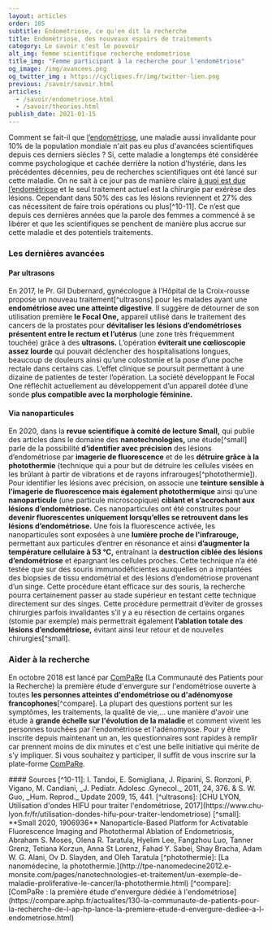 ```yaml
---
layout: articles
order: 105
subtitle: Endométriose, ce qu'en dit la recherche
title: Endométriose, des nouveaux espoirs de traitements
category: Le savoir c'est le pouvoir
alt_img: femme scientifique recherche endometriose
title_img: "Femme participant à la recherche pour l'endométriose"
og_image: /img/avancees.png
og_twitter_img : https://cycliques.fr/img/twitter-lien.png
previous: /savoir/savoir.html
articles:
  - /savoir/endometriose.html
  - /savoir/theories.html
publish_date: 2021-01-15
---
```


Comment se fait-il que <a href="/savoir/endometriose.html" class="link">l’endométriose</a>, une maladie aussi invalidante pour 10% de la population mondiale n'ait pas eu plus d'avancées scientifiques depuis ces derniers siècles ? Si, cette maladie a longtemps été considérée comme psychologique et cachée derrière la notion d'hystérie, dans les précédentes décennies, peu de recherches scientifiques ont été lancé sur cette maladie. On ne sait à ce jour pas de manière claire <a href="/savoir/theories.html" class="link">à quoi est due l’endométriose</a> et le seul traitement actuel est la chirurgie par exérèse des lésions. Cependant dans 50% des cas les lésions reviennent et 27% des cas nécessitent de faire trois opérations ou plus[^10-11]. Ce n’est que depuis ces dernières années que la parole des femmes a commencé à se libérer et que les scientifiques se penchent de manière plus accrue sur cette maladie et des potentiels traitements.
  
### Les dernières avancées
#### Par ultrasons
En 2017, le Pr. Gil Dubernard, gynécologue à l’Hôpital de la Croix-rousse propose un nouveau traitement[^ultrasons] pour les malades ayant une **endométriose avec une atteinte digestive**. Il suggère de détourner de son utilisation première **le Focal One,** appareil utilisé dans le traitement des cancers de la prostates pour **dévitaliser les lésions d’endométrioses présentent entre le rectum et l’utérus** (une zone très fréquemment touchée) grâce à des **ultrasons.** L’opération **éviterait une cœlioscopie assez lourde** qui pouvait déclencher des hospitalisations longues, beaucoup de douleurs ainsi qu’une colostomie et la pose d’une poche rectale dans certains cas. L’effet clinique se poursuit permettant à une dizaine de patientes de tester l’opération. La société développant le Focal One réfléchit actuellement au développement d’un appareil dotée d’une sonde **plus compatible avec la morphologie féminine.**
#### Via nanoparticules
En 2020, dans la **revue scientifique à comité de lecture Small,** qui publie des articles dans le domaine des **nanotechnologies,** une étude[^small] parle de la possibilité **d’identifier avec précision** des lésions d’endométriose par **imagerie de fluorescence** et de les **détruire grâce à la photothermie** (technique qui a pour but de détruire les cellules visées en les brûlant à partir de vibrations et de rayons infrarouges[^photothermie]). Pour identifier les lésions avec précision, on associe une **teinture sensible à l’imagerie de fluorescence mais également photothermique** ainsi qu’une **nanoparticule** (une particule microscopique) **ciblant et s’accrochant aux lésions d’endométriose.** Ces nanoparticules ont été construites pour **devenir fluorescentes uniquement lorsqu’elles se retrouvent dans les lésions d’endométriose.** Une fois la fluorescence activée, les nanoparticules sont exposées à une **lumière proche de l'infrarouge,** permettant aux particules d’entrer en résonance et ainsi **d’augmenter la température cellulaire à 53 °C,** entraînant la **destruction ciblée des lésions d’endométriose** et épargnant les cellules proches. Cette technique n’a été testée que sur des souris immunodéficientes auxquelles on a implantées des biopsies de tissu endométrial et des lésions d’endométriose provenant d’un singe. Cette procédure étant efficace sur des souris, la recherche pourra certainement passer au stade supérieur en testant cette technique directement sur des singes. Cette procédure permettrait d’éviter de grosses chirurgies parfois invalidantes s’il y a eu résection de certains organes (stomie par exemple) mais permettrait également **l’ablation totale des lésions d’endométriose,** évitant ainsi leur retour et de nouvelles chirurgies[^small].
  
### Aider à la recherche
En octobre 2018 est lancé par <a href="https://compare.aphp.fr/" class="link">ComPaRe</a> (La Communauté des Patients pour la Recherche) la première étude d'envergure sur l'endométriose ouverte à toutes **les personnes atteintes d'endométriose ou d'adénomyose francophones**[^compare]. La plupart des questions portent sur les symptômes, les traitements, la qualité de vie,... une manière d'avoir une étude à **grande échelle sur l'évolution de la maladie** et comment vivent les personnes touchées par l'endométriose et l'adénomyose. Pour y être inscrite depuis maintenant un an, les questionnaires sont rapides à remplir car prennent moins de dix minutes et c'est une belle initiative qui mérite de s'y impliquer. Si vous souhaitez y participer, il suffit de vous inscrire sur la plate-forme <a href="https://compare.aphp.fr/" class="link">ComPaRe</a>.


<div class="col-sm-10 offset-sm-1 sources" markdown="1">
#### Sources
[^10-11]: I. Tandoi, E. Somigliana, J. Riparini, S. Ronzoni, P. Vigano, M. Candiani, _J. Pediatr. Adolesc .Gynecol._ 2011, 24, 376. & S. W. Guo, _Hum. Reprod._ Update 2009, 15, 441.
[^ultrasons]: [CHU LYON, Utilisation d'ondes HIFU pour traiter l'endométriose, 2017](https://www.chu-lyon.fr/fr/utilisation-dondes-hifu-pour-traiter-lendometriose)
[^small]: **Small 2020, 1906936**  Nanoparticle-Based Platform for Activatable Fluorescence Imaging and Photothermal Ablation of Endometriosis, Abraham S. Moses, Olena R. Taratula, Hyelim Lee, Fangzhou Luo, Tanner Grenz, Tetiana Korzun, Anna St Lorenz, Fahad Y. Sabei, Shay Bracha, Adam W. G. Alani, Ov D. Slayden, and Oleh Taratula
[^photothermie]: [La nanomédecine, la photothermie.](http://tpe-nanomedecine2012.e-monsite.com/pages/nanotechnologies-et-traitement/un-exemple-de-maladie-proliferative-le-cancer/la-photothermie.html)
[^compare]: [ComPaRe : la première étude d'envergure dédiée à l'endométriose](https://compare.aphp.fr/actualites/130-la-communaute-de-patients-pour-la-recherche-de-l-ap-hp-lance-la-premiere-etude-d-envergure-dediee-a-l-endometriose.html)
</div>